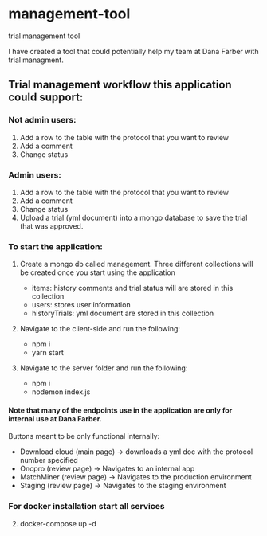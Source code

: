 # management-tool
trial management tool

I have created a tool that could potentially help my team at Dana Farber with trial managment.

## Trial management workflow this application could support:

### Not admin users:

1) Add a row to the table with the protocol that you want to review
2) Add a comment
3) Change status

### Admin users:

1) Add a row to the table with the protocol that you want to review
2) Add a comment
3) Change status
4) Upload a trial (yml document) into a mongo database to save the trial that was approved.

### To start the application:

1) Create a mongo db called management. Three different collections will be created once you start using the application
    - items: history comments and trial status will are stored in this collection
    - users: stores user information
    - historyTrials: yml document are stored in this collection

2) Navigate to the client-side and run the following:
    -  npm i
    -  yarn start

3) Navigate to the server folder and run the following:
    - npm i
    - nodemon index.js

#### Note that many of the endpoints use in the application are only for internal use at Dana Farber.

Buttons meant to be only functional internally:
- Download cloud (main page) -> downloads a yml doc with the protocol number specified
- Oncpro (review page) -> Navigates to an internal app
- MatchMiner (review page) -> Navigates to the production environment
- Staging (review page) -> Navigates to the staging environment


### For docker installation start all services
2) docker-compose up -d

